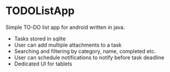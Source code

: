 # TODOListApp

Simple TO-DO list app for android written in java.</br>
* Tasks stored in sqlite
* User can add multiple attachments to a task
* Searching and filtering by category, name, completed etc.
* User can schedule notifications to notify before task deadline
* Dedicated UI for tablets

